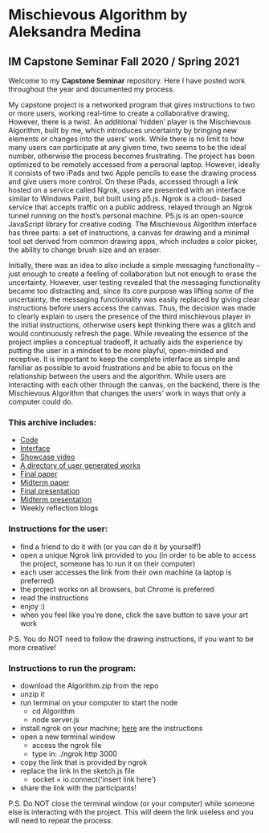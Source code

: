 # Mischievous Algorithm by Aleksandra Medina
## IM Capstone Seminar Fall 2020 / Spring 2021

Welcome to my **Capstone Seminar** repository. Here I have posted work throughout the year and 
documented my process.




My capstone project is a networked program that gives instructions to two or more users, working real-time to create a collaborative drawing. However, there is a twist. An additional ‘hidden’ player is the Mischievous Algorithm, built by me, which introduces uncertainty by bringing new elements or changes into the users’ work. While there is no limit to how many users can participate at any given time, two seems to be the ideal number, otherwise the process becomes frustrating. The project has been optimized to be remotely accessed from a personal laptop. However, ideally it consists of two iPads and two Apple pencils to ease the drawing process and give users more control. On these iPads, accessed through a link hosted on a service called Ngrok, users are presented with an interface similar to Windows Paint, but built using p5.js. Ngrok is a cloud- based service that accepts traffic on a public address, relayed through an Ngrok tunnel running on the host’s personal machine. P5.js is an open-source JavaScript library for creative coding. The Mischievous Algorithm interface has three parts: a set of instructions, a canvas for drawing and a minimal tool set derived from common drawing apps, which includes a color picker, the ability to change brush size and an eraser.


Initially, there was an idea to also include a simple messaging functionality – just enough to create a feeling of collaboration but not enough to erase the uncertainty. However, user testing revealed that the messaging functionality became too distracting and, since its core purpose was lifting some of the uncertainty, the messaging functionality was easily replaced by giving clear instructions before users access the canvas. Thus, the decision was made to clearly explain to users the presence of the third mischievous player in the initial instructions, otherwise users kept thinking there was a glitch and would continuously refresh the page. While revealing the essence of the project implies a conceptual tradeoff, it actually aids the experience by putting the user in a mindset to
be more playful, open-minded and receptive. It is important to keep the complete interface as simple and familiar as possible to avoid frustrations and be able to focus on the relationship between the users and the algorithm. While users are interacting with each other through the canvas, on the backend, there is the Mischievous Algorithm that changes the users’ work in ways that only a computer could do.


### This archive includes:
- [Code](https://github.com/aleksandramedina/Capstone-Seminar/tree/master/Code)
- [Interface](https://github.com/aleksandramedina/Capstone-Seminar/tree/master/Interface)
- [Showcase video](https://drive.google.com/file/d/1z7JQ6wP7kcJILxm9EYywrgZ5bB-9kuLm/view?usp=sharing)
- [A directory of user generated works](https://github.com/aleksandramedina/Capstone-Seminar/tree/master/User%20Experiences%20in%20Images)
- [Final paper](https://github.com/aleksandramedina/Capstone-Seminar/blob/master/Spring%20Final%20Essay.pdf)
- [Midterm paper](https://github.com/aleksandramedina/Capstone-Seminar/blob/master/Final%20essay.pdf)
- [Final presentation](https://drive.google.com/file/d/13XnPaBymQs86RYKgt7d_oWtucJH_aW7n/view?usp=sharing)
- [Midterm presentation](https://drive.google.com/file/d/1G-5sHaPmxv36_BUBpYBu9zGmHpBIAWCZ/view?usp=sharing)
- Weekly reflection blogs


### Instructions for the user:

- find a friend to do it with (or you can do it by yourself!)
- open a unique Ngrok link provided to you (in order to be able to access the project, someone has to run it on their computer)
- each user accesses the link from their own machine (a laptop is preferred)
- the project works on all browsers, but Chrome is preferred
- read the instructions
- enjoy :)
- when you feel like you're done, click the save button to save your art work

P.S. You do NOT need to follow the drawing instructions, if you want to be more creative!


### Instructions to run the program:

- download the Algorithm.zip from the repo
- unzip it
- run terminal on your computer to start the node
    - cd Algorithm
    - node server.js
- install ngrok on your machine; [here](https://ngrok.com/download) are the instructions
- open a new terminal window
    - access the ngrok file
    - type in: ./ngrok http 3000
- copy the link that is provided by ngrok 
- replace the link in the sketch.js file
    - socket = io.connect('insert link here')
- share the link with the participants!

P.S. Do NOT close the terminal window (or your computer) while someone else is interacting with the project. This will deem the link useless and you will need to repeat the process.

